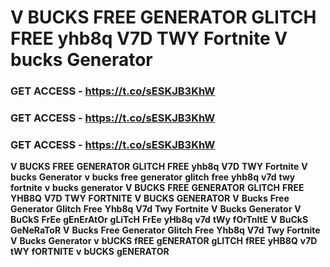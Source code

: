 # <strong>V</strong> <strong>BUCKS</strong> <strong>FREE</strong> <strong>GENERATOR</strong> <strong>GLITCH</strong> <strong>FREE</strong> <strong>yhb8q</strong> <strong>V7D</strong> <strong>TWY</strong> <strong>Fortnite</strong> <strong>V</strong> <strong>bucks</strong> <strong>Generator</strong>

### <strong>GET</strong> <strong>ACCESS</strong> <strong>-</strong> <strong>https://t.co/sESKJB3KhW</strong>

### <strong>GET</strong> <strong>ACCESS</strong> <strong>-</strong> <strong>https://t.co/sESKJB3KhW</strong>

### <strong>GET</strong> <strong>ACCESS</strong> <strong>-</strong> <strong>https://t.co/sESKJB3KhW</strong>

<strong>V</strong> <strong>BUCKS</strong> <strong>FREE</strong> <strong>GENERATOR</strong> <strong>GLITCH</strong> <strong>FREE</strong> <strong>yhb8q</strong> <strong>V7D</strong> <strong>TWY</strong> <strong>Fortnite</strong> <strong>V</strong> <strong>bucks</strong> <strong>Generator</strong> <strong>v</strong> <strong>bucks</strong> <strong>free</strong> <strong>generator</strong> <strong>glitch</strong> <strong>free</strong> <strong>yhb8q</strong> <strong>v7d</strong> <strong>twy</strong> <strong>fortnite</strong> <strong>v</strong> <strong>bucks</strong> <strong>generator</strong> <strong>V</strong> <strong>BUCKS</strong> <strong>FREE</strong> <strong>GENERATOR</strong> <strong>GLITCH</strong> <strong>FREE</strong> <strong>YHB8Q</strong> <strong>V7D</strong> <strong>TWY</strong> <strong>FORTNITE</strong> <strong>V</strong> <strong>BUCKS</strong> <strong>GENERATOR</strong> <strong>V</strong> <strong>Bucks</strong> <strong>Free</strong> <strong>Generator</strong> <strong>Glitch</strong> <strong>Free</strong> <strong>Yhb8q</strong> <strong>V7d</strong> <strong>Twy</strong> <strong>Fortnite</strong> <strong>V</strong> <strong>Bucks</strong> <strong>Generator</strong> <strong>V</strong> <strong>BuCkS</strong> <strong>FrEe</strong> <strong>gEnErAtOr</strong> <strong>gLiTcH</strong> <strong>FrEe</strong> <strong>yHb8q</strong> <strong>v7d</strong> <strong>tWy</strong> <strong>fOrTnItE</strong> <strong>V</strong> <strong>BuCkS</strong> <strong>GeNeRaToR</strong> <strong>V</strong> <strong>Bucks</strong> <strong>Free</strong> <strong>Generator</strong> <strong>Glitch</strong> <strong>Free</strong> <strong>Yhb8q</strong> <strong>V7d</strong> <strong>Twy</strong> <strong>Fortnite</strong> <strong>V</strong> <strong>Bucks</strong> <strong>Generator</strong> <strong>v</strong> <strong>bUCKS</strong> <strong>fREE</strong> <strong>gENERATOR</strong> <strong>gLITCH</strong> <strong>fREE</strong> <strong>yHB8Q</strong> <strong>v7D</strong> <strong>tWY</strong> <strong>fORTNITE</strong> <strong>v</strong> <strong>bUCKS</strong> <strong>gENERATOR</strong>